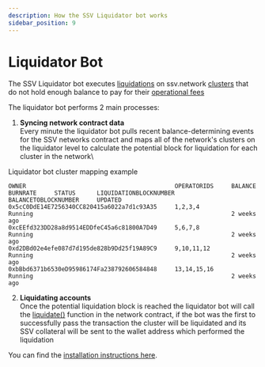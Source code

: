 ```yaml
---
description: How the SSV Liquidator bot works
sidebar_position: 9
---
```


# Liquidator Bot

The SSV Liquidator bot executes [liquidations](../../learn/protocol-overview/tokenomics/liquidations.md) on ssv.network [clusters](/stakers/clusters/) that do not hold enough balance to pay for their [operational fees](../../learn/protocol-overview/tokenomics/fees.md)

The liquidator bot performs 2 main processes:

1. **Syncing network contract data**\
   Every minute the liquidator bot pulls recent balance-determining events for the SSV networks contract and maps all of the network's clusters on the liquidator level to calculate the potential block for liquidation for each cluster in the network\


Liquidator bot cluster mapping example

```
OWNER                                          OPERATORIDS     BALANCE     BURNRATE     STATUS      LIQUIDATIONBLOCKNUMBER     BALANCETOBLOCKNUMBER     UPDATED
0x5cC0DdE14E7256340CC820415a6022a7d1c93A35     1,2,3,4                                   Running                                                        2 weeks ago
0xcEEfd323DD28a8d9514EDDfeC45a6c81800A7D49     5,6,7,8                                   Running                                                        2 weeks ago
0xd2DBd02e4efe087d7d195de828b9Dd25f19A89C9     9,10,11,12                                Running                                                        2 weeks ago
0xbBbd6371b6530eD95986174Fa238792606584848     13,14,15,16                               Running                                                        2 weeks ago
```

2. **Liquidating accounts** \
   Once the potential liquidation block is reached the liquidator bot will call the [liquidate()](../../developers/smart-contracts/ssvnetwork#liquidateowner-operatorids-cluster) function in the network contract, if the bot was the first to successfully pass the transaction the cluster will be liquidated and its SSV collateral will be sent to the wallet address which performed the liquidation &#x20;

You can find the [installation instructions here](./installation).